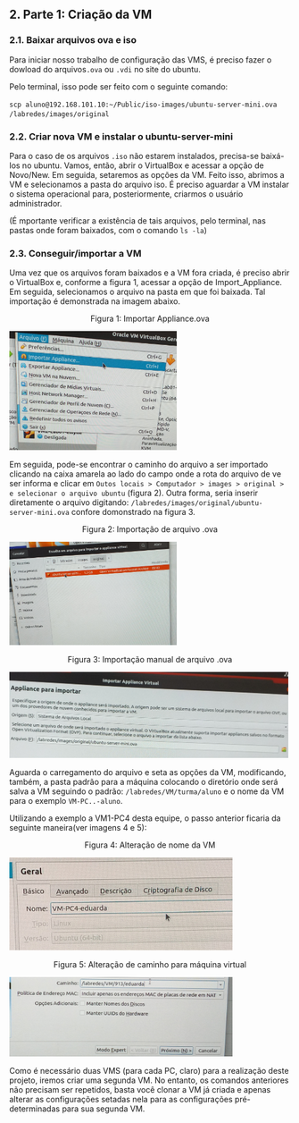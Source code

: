 
## 2.   Parte 1: Criação da VM

### 2.1. Baixar arquivos ova e iso

Para iniciar nosso trabalho de configuração das VMS, é preciso fazer o dowload do arquivos``.ova`` ou ``.vdi`` no site do ubuntu.

Pelo terminal, isso pode ser feito com o seguinte comando: 

``scp aluno@192.168.101.10:~/Public/iso-images/ubuntu-server-mini.ova /labredes/images/original``

### 2.2. Criar nova VM e instalar o ubuntu-server-mini

Para o caso de os arquivos ``.iso`` não estarem instalados, precisa-se baixá-los no ubuntu. Vamos, então, abrir o VirtualBox e acessar a opção de Novo/New. Em seguida, setaremos as opções da VM. Feito isso, abrimos a VM e selecionamos a pasta do arquivo iso. É preciso aguardar a VM instalar o sistema operacional para, posteriormente, criarmos o usuário administrador. 

(É mportante verificar a existência de tais arquivos, pelo terminal, nas pastas onde foram baixados, com o comando ``ls -la``)

### 2.3. Conseguir/importar a VM

Uma vez que os arquivos foram baixados e a VM fora criada, é preciso abrir o VirtualBox e, conforme a figura 1, acessar a opção de Import_Appliance. Em seguida, selecionamos o arquivo na pasta em que foi baixada. Tal importação é demonstrada na imagem abaixo.

<p><center> Figura 1: Importar Appliance.ova</center></p>   
   <img src="figures/importAppliance.jpg" alt=""
    title="Figura 1: Importar Appliance" width="300" height="auto"/>
    
Em seguida, pode-se encontrar o caminho do arquivo a ser importado clicando na caixa amarela ao lado do campo onde a rota do arquivo de ve ser informa e clicar em ``Outos locais > Computador > images > original > e selecionar o arquivo ubuntu`` (figura 2). Outra forma, seria inserir diretamente o arquivo digitando: ``/labredes/images/original/ubuntu-server-mini.ova`` confore domonstrado na figura 3. 

<p><center> Figura 2: Importação de arquivo .ova</center></p>   
   <img src="figures/arquivoUbuntu.jpg" alt=""
    title="Figura 2: Arquivo ova 1" width="300" height="auto"/>
    
<p><center> Figura 3: Importação manual de arquivo .ova</center></p>   
   <img src="figures/importAppliance2.jpg" alt=""
    title="Figura 3: Arquivo ova 2" width="500" height="auto"/>
 
Aguarda o carregamento do arquivo e seta as opções da VM, modificando, também, a pasta padrão para a máquina colocando o diretório onde será salva a VM seguindo o padrão: ``/labredes/VM/turma/aluno`` e o nome da VM para o exemplo ``VM-PC..-aluno``.

Utilizando a exemplo a VM1-PC4 desta equipe, o passo anterior ficaria da seguinte maneira(ver imagens 4 e 5): 

<p><center> Figura 4: Alteração de nome da VM</center></p>   
   <img src="figures/nomeVM.jpg" alt=""
    title="Figura 4: Nome-VM" width="400" height="auto"/>

<p><center> Figura 5: Alteração de caminho para máquina virtual</center></p>   
   <img src="figures/caminhoVM.jpg" alt=""
    title="Figura 5: Caminho" width="400" height="auto"/>
 
Como é necessário duas VMS (para cada PC, claro) para a realização deste projeto, iremos criar uma segunda VM. No entanto, os comandos anteriores não precisam ser repetidos, basta você clonar a VM já criada e apenas alterar as configurações setadas nela para as configurações pré-determinadas para sua segunda VM.

